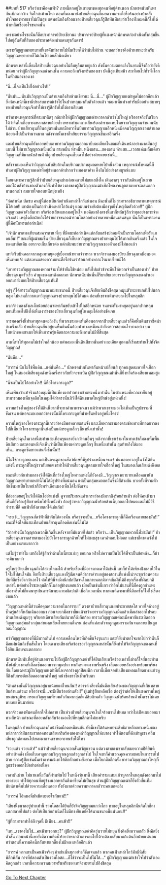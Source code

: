 ##บทที่ 517 หรือว่าเขาคือคนฟ้า?
ภาพนี้ตกอยู่ในสายตาของทุกคนที่อยู่ด้านนอก นักพรตนับพันพากันเบิกตากว้าง จิตใจสะท้านไหว ตอนที่มองมายังป๋ายเสี่ยวฉุนก็เผยความกระตือรือร้นอย่างบ้าคลั่ง หัวใจของพวกเขาไม่เป็นสุข แต่พอนึกถึงตัวตนของป๋ายเสี่ยวฉุนก็รู้สึกทันทีเลยว่าเรื่องทั้งหมดนี้ก็ไม่ได้น่าเหลือเชื่ออะไรขนาดนั้น

เพราะอย่างไรซะนั่นก็คือปรมาจารย์ป๋ายเชียวนะ ปรมาจารย์ป๋ายผู้ที่แซงหน้านักพรตก่อกำเนิดทั้งกลุ่มขึ้นไปอยู่อันดับที่สิบของประกาศต้องฆ่าแดนทุรกันดาร!

เพราะวิญญาณพยาบาทที่เขาดับทำลายไปนั้นเรียกได้ว่านับไม่ถ้วน จะบอกว่าเขาคือตัวหายนะสำหรับวิญญาณพยาบาทก็ไม่เกินไปเลยสักนิดเดียว

นักพรตเหล่านี้เลื่อมใสป๋ายเสี่ยวฉุนอย่างไม่ลืมหูลืมตาอยู่แล้ว ดังนั้นความตกตะลึงในยามนี้จึงถือว่ายังดีหน่อย ทว่าผู้ฝึกวิญญาณเฒ่าคนนั้น ความตะลึงพรึงเพริดของเขา บัดนี้สูงเทียมฟ้า สะเทือนไปทั่วทั้งโลกในหัวสมองของเขา

“นี่...นี่จะเป็นไปได้อย่างไร!!”

“นั่นมัน...นั่นมันวิญญาณเป็นล้านจนถึงสิบล้านเชียวนะ นี่...นี่...” ผู้ฝึกวิญญาณเฒ่าพูดไม่ออกอีกแล้ว ยิ่งก่อนหน้านี้เขามีประสบการณ์เข้าไปในปากหลุมมากับตัวด้วยแล้ว พอมาเห็นท่วงท่ารับมืออย่างสบายๆ ของป๋ายเสี่ยวฉุนจึงทำให้เขารู้สึกรับไม่ได้เอาเสียเลย

ทว่าภาพเหตุการณ์ที่ตามมาติดๆ กลับทำให้ผู้ฝึกวิญญาณเฒ่าหวาดกลัวเข้าไปใหญ่ หรืออาจถึงขั้นเรียกได้ว่าจิตใจเกือบจะแหลกสลายด้วยซ้ำ เพราะท่ามกลางเสียงร้องคำรามแหบโหยจากวิญญาณจำนวนนับไม่ถ้วน ป๋ายเสี่ยวฉุนที่ยืนอยู่ตรงนั้นยกมือขวาขึ้นบีบยารวมวิญญาณอีกหนึ่งเม็ดจนวิญญาณรอบด้านลดน้อยลงไปเป็นจำนวนมาก หลังจากนั้นเขาก็หยิบยารวมวิญญาณขึ้นมาอีกครั้ง

และป๋ายเสี่ยวฉุนก็ยังคอยหยิบเอายารวมวิญญาณออกมาบีบละเอียดในขณะที่เดินหน้าอย่างมาดมั่นอยู่แบบนี้ ไม่นานวิญญาณหนึ่งหมื่น สามหมื่น ห้าหมื่น หนึ่งแสน...สองแสน ห้าแสน...เวลาแค่แผล็บเดียว วิญญาณที่มีมากนับล้านตัวก็ถูกป๋ายเสี่ยวฉุนเก็บเอาไปอย่างง่ายดายเช่นนี้...

หลังจากมองเห็นว่าวิญญาณนับสิบล้านในบริเวณปากหลุมลดหายไปหนึ่งส่วน เหตุการณ์ทั้งหมดนี้ก็ทำเอาผู้ฝึกวิญญาณเฒ่าที่อยู่ข้างนอกอ้าปากกว้างมองตาค้าง อึ้งงันไปอย่างสมบูรณ์แบบ

โดยเฉพาะความรู้สึกที่ว่าป๋ายเสี่ยวฉุนช่างผ่อนคลายไม่แยแสสิ่งใด เดินอาดๆ ราวกับเดินอยู่ในสวนดอกไม้หลังบ้านของตัวเองก็ยิ่งทำให้ดวงตาของผู้ฝึกวิญญาณเฒ่าเบิกโพลงจนลูกตาแทบจะถลนออกมานอกเบ้า ลมหายใจหอบหนักยุ่งเหยิง

“ก่อกำเนิด บัดซบ คนผู้นี้ต้องเป็นก่อกำเนิดเหล่าไกว้แน่นอน มิฉะนั้นก็ไม่สามารถอธิบายภาพเหตุการณ์นี้ได้เลย!! เขาต้องเป็นก่อกำเนิดเหล่าไกว้แน่ๆ แถมบนร่างยังต้องมีอาวุธยิ่งใหญ่ติดตัวด้วย!!” ผู้ฝึกวิญญาณเฒ่าตัวสั่นเทา กรีดร้องเสียงแหลมอยู่ในใจ พอคิดมาถึงตรงนี้เขาก็พลันรู้สึกว่าทุกอย่างกระจ่างแจ้งแล้ว เหตุใดอีกฝ่ายถึงได้ร้ายกาจขนาดฆ่ารวมโอสถอย่างง่ายดายเหมือนเล่นสนุก นั่นก็เป็นเพราะคนผู้นี้คือนักพรตก่อกำเนิด!

“เจ้านักพรตทงเทียนสมควรตาย ทั้งๆ ที่มีตบะก่อกำเนิดแต่กลับแสร้งปลอมตัวเป็นรวมโอสถเพื่อรังแกคนอื่น!!” ขณะที่ผู้เฒ่าขมขื่น ป๋ายเสี่ยวฉุนก็เก็บเอาวิญญาณตรงปากหลุมไปได้มากเกินครึ่งแล้ว ในใจของเขาฮึกเหิม อยากจะเก็บเกี่ยวต่อ แต่กลับพบว่ายารวมวิญญาณของตัวเองมีไม่พอแล้ว

เขาจึงรีบบินออกจากหลุมมาหยุดอยู่เบื้องหน้าพวกจ้าวหลง พวกจ้าวหลงมองป๋ายเสี่ยวฉุนเหมือนมองเห็นเทพเจ้า แต่ละคนแสดงความกระตือรือร้นเร่าร้อนอย่างหาอะไรมาเปรียบมิได้

“เอายารวมวิญญาณของพวกเจ้ามาให้ข้ายืมใช้หน่อย กลับไปแล้วข้าจะคืนให้พวกเจ้าเป็นสองเท่า” ป๋ายเสี่ยวฉุนพูดรัวเร็ว คำพูดของเขาดังออกมา นักพรตนับพันนั้นก็รีบหยิบเอายารวมวิญญาณของตัวเองออกมาส่งมอบให้ป๋ายเสี่ยวฉุนทันที

อยู่ๆ ก็ได้ยารวมวิญญาณมามากมายขนาดนี้ ป๋ายเสี่ยวฉุนจึงฮึกเหิมถึงขีดสุด หมุนตัวทะยานกลับไปนอกหลุม ไม่นานก็กวาดเอาวิญญาณตรงปากหลุมไปได้หมด ก่อนที่เขาจะเดินหายลงไปในหลุมลึก

พวกจ้าวหลงลังเลเล็กน้อยก่อนจะพากันขยับเข้าไปใกล้อีกหน่อย จนกระทั่งมาหยุดอยู่นอกปากหลุม ตอนที่มองไปถึงได้เห็นเงาร่างของป๋ายเสี่ยวฉุนที่อยู่ในหลุมได้อย่างชัดเจน

การมองครั้งนี้ทำเอาทุกคนตะลึงงัน ที่พวกเขามองเห็นคือนอกจากป๋ายเสี่ยวฉุนแล้วก็คือพื้นดินขาวซีดน่าสะพรึงกลัว ป๋ายเสี่ยวฉุนยืนอยู่บนพื้นดินนั้นด้วยท่าทางเหมือนกำลังตรวจสอบอะไรบางอย่าง บนใบหน้าของเขาเผยให้เห็นการครุ่นคิดและความตะลึงลานไม่มีที่สิ้นสุด

ภาพนี้ทำให้ทุกคนไม่เข้าใจเล็กน้อย แต่พอมองพื้นดินสีขาวนั่นอย่างละเอียดทุกคนก็เริ่มสะท้านไปทั้งจิตวิญญาณ!

“นั่นคือ...”

“สวรรค์ นั่นไม่ใช่พื้นดิน...แต่นั่นคือ...” นักพรตนับพันพากันหน้าเปลี่ยนสี ทุกคนสูดลมหายใจเฮือกใหญ่ ในสมองมีเสียงตูมดังหนึ่งครั้งราวกับหัวจะระเบิด ผู้ฝึกวิญญาณเฒ่านั่นก็ยิ่งหวีดร้องเสียงแหลมสูง

“นี่จะเป็นไปได้อย่างไร!! นี่คือโครงกระดูก?”

เห็นเพียงว่าแท้จริงแล้วหลุมนี้เป็นเพียงแค่ปากทางเข้าแห่งหนึ่งเท่านั้น ในตำแหน่งที่พวกเขายืนอยู่สามารถมองเห็นจุดลึกในหลุมได้ว่าตรงนั้นมีวังใต้ดินขนาดใหญ่ยักษ์อยู่แห่งหนึ่ง!

ความกว้างใหญ่ของวังใต้ดินนี้ยากที่จะหาคำมาพรรณนา แม้ว่าพวกเขาจะมองไม่เห็นเป็นรูปธรรมที่ชัดเจน แต่พอจะมองออกว่าตรงนั้นมีโครงกระดูกที่น่าพรั่นพรึงอยู่หนึ่งโครง!

ความใหญ่ของโครงกระดูกนี้เกรงว่าคงมีพอหลายแสนจั้ง และเมื่อพวกเขามองตามช่องทางที่ทอดยาวลงไปก็เห็นว่าโครงกระดูกนั้นยังเป็นแค่กระดูกเล็กๆ ชิ้นหนึ่งเท่านั้น!

ป๋ายเสี่ยวฉุนในเวลานี้สะท้านสะเทือนรุนแรงยิ่งกว่าคนอื่นๆ หลังจากที่เขาเข้ามาในทางเข้าก็มองเห็นพื้นดินสีขาว และตอนหลังจึงเห็นว่านี่เป็นเพียงแค่กระดูกเล็กๆ ชิ้นหนึ่งเท่านั้น สุดท้ายถึงได้มองเห็น...กระดูกซีดขาวแสนจั้งชิ้นนั้น!!

นี่ไม่ใช่กระดูกของคน แต่เป็นกระดูกของสัตว์ยักษ์ที่มีรูปร่างเหมือนจระเข้ มันทอดยาวอยู่ในวังใต้ดินแห่งนี้ กระดูกที่ใหญ่ราวกับยอดเขาทำให้ป๋ายเสี่ยวฉุนสูดลมหายใจเฮือกใหญ่ ในสมองเกิดเสียงดังอึงอล

ขณะเดียวกันท่ามกลางวังใต้ดินที่กว้างใหญ่ไพศาลแห่งนี้ก็ยังคงมี...วิญญาณพยาบาทเหลือคณานับ วิญญาณพยาบาทเหล่านี้ไม่ได้มีรูปร่างที่แน่นอน แต่เป็นกลุ่มหมอกควันซึ่งมีสีต่างกัน บางครั้งที่รวมตัวกันขึ้นมาเป็นใบหน้าก็ยังพร่าเลือนมองเห็นได้ไม่ชัดเจน

ที่ล่องลอยอยู่ในวังใต้ดินโอ่อ่าแห่งนี้ ดูจากปริมาณแล้วเกรงว่าคงมีมากถึงร้อยล้านตัว ต่อให้คนฟ้ามาเห็นก็ยังต้องรู้สึกชาหนึบไปทั้งหนังหัว ต้องรู้ว่าหากวิญญาณนับร้อยล้านนี้บุกออกไปหมดและไม่มีวิธีกำราบที่ดี คนฟ้าก็ยังตายตกได้เช่นกัน!

“จระเข้...วิญญาณสัตว์ฟ้าที่ข้าจับได้ดวงนั้น หรือว่าจะเป็น...หรือโครงกระดูกนี้ก็คือเรือนกายของมัน!!” ขณะที่จิตใจสั่นสะเทือนป๋ายเสี่ยวฉุนก็อดคิดเช่นนี้ไม่ได้

“ถ้าอย่างนั้นวิญญาณพวกนี้เกิดขึ้นหลังจากที่มันตายไปแล้ว หรือว่า...เป็นวิญญาณพวกนี้ที่ฆ่ามัน!!” ป๋ายเสี่ยวฉุนกวาดสายตามองไปยังโครงกระดูกด้วยใจที่ไม่สงบสุข เดาคำตอบไม่ออก แต่เขาก็คาดหวังให้เป็นอย่างแรกมากกว่า

แต่ไม่รู้ว่าทำไม เขาถึงได้รู้สึกว่าด้านในนี้ทะแม่งๆ ชอบกล หรือไม่ความเป็นไปได้ที่จะเป็นข้อหลัง...ก็น่าจะมีมากกว่า

ครู่ใหญ่ป๋ายเสี่ยวฉุนถึงได้สงบใจลงได้ สำหรับเรื่องที่มิอาจคาดเดาได้เช่นนี้ เขาก็ทำได้เพียงฝังกลบไว้ในใจไม่ไปสนใจมัน อีกทั้งป๋ายเสี่ยวฉุนเองก็รู้ชัดเจนดีว่าการดำรงอยู่ของสถานที่แห่งนี้น่าจะซุกซ่อนความลับที่ลึกซึ้งยิ่งกว่าเอาไว้ ต่อให้ที่นี่จะมีผนึกปกปิดจนโลกภายนอกมิอาจสัมผัสได้ถึงทุกเรื่องที่ผิดปกติเหล่านี้ แต่อย่างไรซะหลุมลึกก็โผล่อยู่ข้างนอกแล้ว เมื่อเป็นเช่นนี้เกรงว่าอีกไม่นานที่นี่ก็คงถูกกำแพงเมืองหรือไม่ก็แดนทุรกันดารค้นพบความผิดปกติ เมื่อถึงเวลานั้น หากตนคิดจะมาที่นี่อีกครั้งก็ไม่ใช่เรื่องง่ายแล้ว

“วิญญาณเหล่านี้ล้วนคือคุณความชอบในการรบ!” ดวงตาป๋ายเสี่ยวฉุนเผยประกายสดใส หายใจค้างอยู่ชั่วครู่แล้วก็พลันเดินออกมา ก่อนจะยกมือขวาขึ้นแล้วขว้างยารวมวิญญาณเม็ดแล้วเม็ดเล่าออกไปรอบด้านเสียงดังตูมๆๆ พริบตาเดียวเสียงกัมปนาทก็ดังกึกก้อง ยารวมวิญญาณแต่ละเม็ดพากันระเบิดออก วิญญาณกลุ่มแล้วกลุ่มเล่าแผดเสียงโหยหวนดิ้นรน ก่อนที่แต่ละตัวจะถูกดูดมารวมกันจนกลายเป็นลูกกลมวิญญาณ

ทว่าวิญญาณของที่นี่มีมากเกินไป ความเคลื่อนไหวที่เกิดขึ้นจึงรุนแรง และที่ยิ่งน่าตกใจมากไปกว่านั้นก็คือแผ่นดินถึงขั้นสั่นไหว โดยเฉพาะเสียงกรีดร้องของวิญญาณเหล่านั้นก็ยิ่งทำให้จิตวิญญาณของคนที่ได้ยินเกือบจะแตกสลาย

นักพรตนับพันที่อยู่ด้านนอกรวมไปถึงผู้ฝึกวิญญาณเฒ่าที่ได้ยินเสียงหวีดร้องเหล่านี้ต่างก็ใจสั่นสะท้าน ทั้งยังมีบางคนที่เลือดซึมออกมาจากมุมปาก พากันหวาดผวาพรั่นพรึง เลือกถอยหลังอย่างพร้อมเพรียงกัน โดยเฉพาะผู้ฝึกวิญญาณเฒ่าที่เนื่องจากร่างถูกปิดผนึก เวลานี้เมื่อเจอกับเสียงแหลมเสียดแทงแก้วหูก็ถึงกับกระอักเลือดออกมาคำใหญ่ หน้าซีดขาวในชั่วพริบตา

“ด้านล่างนั้นมีวิญญาณอยู่มากน้อยแค่ไหนกัน!! สวรรค์ เสียงนี้มันคือเสียงร้องของวิญญาณที่เกินหลายสิบล้านแล้วนะ หรือว่าจะมี...จะมีเป็นร้อยล้านตัว!!” ผู้เฒ่ารู้สึกเหลือเชื่อ ต้องรู้ว่าต่อให้เป็นสงครามใหญ่บนสมรภูมิรบ กระแสวิญญาณที่รวมตัวกันมากสุดก็แค่สิบล้านตัว วิญญาณนับร้อยล้านตัวนั้นเขาไม่เคยพบเคยเห็นมาก่อน

พวกจ้าวหลงพันคนก็ตกใจไม่คลาย เป็นห่วงป๋ายเสี่ยวฉุนจนในใจร้อนรนไปหมด ทว่าไม่เปิดเผยออกมาทางสีหน้า แต่ขณะที่ถอยหลังกลับจ้องมองไปที่หลุมลึกตาไม่กะพริบ

ในหลุมลึก ป๋ายเสี่ยวฉุนเองก็หน้าซีดเผือดเหมือนกัน บัดนี้เขาได้ค้นพบประสิทธิภาพอีกอย่างหนึ่งของหน้ากากว่ามันสามารถลดทอนเสียงกรีดร้องของเหล่าวิญญาณให้เบาลง ทำให้ตอนที่ดังเข้าหูเขา คลื่นเสียงถูกตัดทอนไปเยอะมากจนเขาพอจะทนรับได้ไหว

“รวยแล้ว รวยแล้ว!” แม้ว่าป๋ายเสี่ยวฉุนจะอกสั่นขวัญแขวน แต่ดวงตาของเขากลับเผยความปิติยินดีอย่างบ้าคลั่ง เมื่อเก็บเอาลูกกลมวิญญาณลูกแล้วลูกเล่าไป ในใจเขาก็คำนวณคุณความชอบในการรบไปด้วย ความรู้สึกเช่นนั้นเร้าอารมณ์เขาให้คึกคักอย่างยิ่งยวด เมื่อโบกมืออีกครั้ง ยารวมวิญญาณกำใหญ่ก็ถูกขว้างออกไปอย่างต่อเนื่อง

เวลาผันผ่าน ไม่นานหนึ่งวันก็ผ่านพ้นไป ในหนึ่งวันมานี้ เสียงคำรามแสบแก้วหูจากในหลุมดังออกมาไม่ขาดระยะ ทำให้ทุกคนที่อยู่ข้างนอกพากันตึงเครียดไม่เป็นสุข ส่วนผู้ฝึกวิญญาณเฒ่าก็ยิ่งตัวสั่นเทิ้ม นัยน์ตาเต็มไปด้วยความเลื่อนลอย ทั้งยังมากด้วยความหวาดกลัวระคนตกตะลึง

“สวรรค์ ไอ้หมอนี่มันมีตบะอะไรกันแน่!!”

“เสียงนี้ขนาดอยู่ห่างเท่านี้ รวมโอสถได้ยินก็ยังจิตวิญญาณแกว่งไกว หากอยู่ในหลุมลึกนั่นจิตใจก็คงแตกสลายไปแล้ว ต่อให้เป็นก่อกำเนิดก็ไม่มีทางยืนหยัดได้นานขนาดนี้แน่นอน!!”

“ผู้ที่สามารถทำได้ถึงจุดนี้ มีเพียง...คนฟ้า!!”

“เขา...เขาคงไม่ใช่...คนฟ้าหรอกนะ?” ผู้ฝึกวิญญาณเฒ่าคิดวุ่นวายไม่หยุด ยิ่งคิดยิ่งหวาดกลัว ยิ่งคิดยิ่งตัวสั่น ก่อนหน้านี้เขายังมีความคิดชั่วร้ายว่าหากตัวเองรอดไปได้จะต้องกลับมาแก้แค้นอีกฝ่ายแน่นอน ทว่าตอนนี้ความคิดนี้กลับหายเกลี้ยงไม่มีหลงเหลืออีกแล้ว

“สวรรค์ หากเขาเป็นคนฟ้าจริงๆ ถ้าเช่นนั้นทุกอย่างก็ชัดเจนแล้ว พวกคนฟ้าเหล่าไกว้มักมีนิสัยพิลึกพิลั่น การที่ปลอมตัวเป็นรวมโอสถ...ก็ใช่ว่าจะเป็นไปไม่ได้...” ผู้ฝึกวิญญาณเฒ่าเข้าใจไปว่าตัวเองคิดถูกแล้ว เวลานี้ความหวาดผวาพรั่นพรึงของเขาจึงทะยานไปถึงขีดสุด

------


[Go To Next Chapter]( ./140.md)